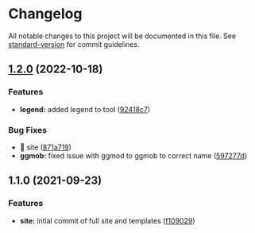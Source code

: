 # Changelog

All notable changes to this project will be documented in this file. See [standard-version](https://github.com/conventional-changelog/standard-version) for commit guidelines.

## [1.2.0](https://github.com/Ruiz-HCI-Lab/ggMOB/compare/v1.1.0...v1.2.0) (2022-10-18)


### Features

* **legend:** added legend to tool ([92418c7](https://github.com/Ruiz-HCI-Lab/ggMOB/commit/92418c70f2c3774d8d9e9bb9697606324486207b))


### Bug Fixes

* 🐛 site ([871a719](https://github.com/Ruiz-HCI-Lab/ggMOB/commit/871a7196e101568d46cd0a348b30345723fe5f5a))
* **ggmob:** fixed issue with ggmod to ggmob to correct name ([597277d](https://github.com/Ruiz-HCI-Lab/ggMOB/commit/597277d63c2c684d47ebff36fb948d3e86bb443b))

## 1.1.0 (2021-09-23)


### Features

* **site:** intial commit of full site and templates ([f109029](https://github.com/Ruiz-HCI-Lab/ggMOB/commit/f10902986c472ca5fd4dac74c48f9ab26df01419))
